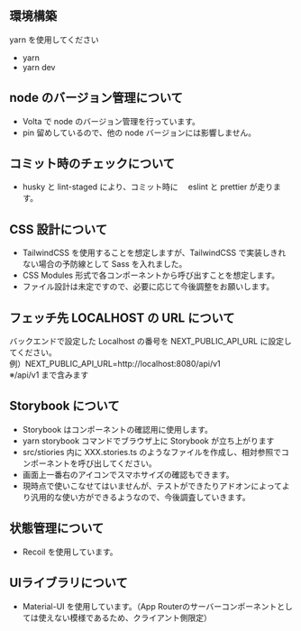 ## 環境構築

yarn を使用してください

- yarn
- yarn dev

## node のバージョン管理について

- Volta で node のバージョン管理を行っています。
- pin 留めしているので、他の node バージョンには影響しません。

## コミット時のチェックについて

- husky と lint-staged により、コミット時に　 eslint と prettier が走ります。

## CSS 設計について

- TailwindCSS を使用することを想定しますが、TailwindCSS で実装しきれない場合の予防線として Sass を入れました。
- CSS Modules 形式で各コンポーネントから呼び出すことを想定します。
- ファイル設計は未定ですので、必要に応じて今後調整をお願いします。

## フェッチ先 LOCALHOST の URL について

バックエンドで設定した Localhost の番号を NEXT_PUBLIC_API_URL に設定してください。<br/>
例）NEXT_PUBLIC_API_URL=http://localhost:8080/api/v1 <br/>
※/api/v1 まで含みます

## Storybook について

- Storybook はコンポーネントの確認用に使用します。
- yarn storybook コマンドでブラウザ上に Storybook が立ち上がります
- src/stiories 内に XXX.stories.ts のようなファイルを作成し、相対参照でコンポーネントを呼び出してください。
- 画面上一番右のアイコンでスマホサイズの確認もできます。
- 現時点で使いこなせてはいませんが、テストができたりアドオンによってより汎用的な使い方ができるようなので、今後調査していきます。


## 状態管理について
- Recoil を使用しています。

## UIライブラリについて
- Material-UI を使用しています。（App Routerのサーバーコンポーネントとしては使えない模様であるため、クライアント側限定）
